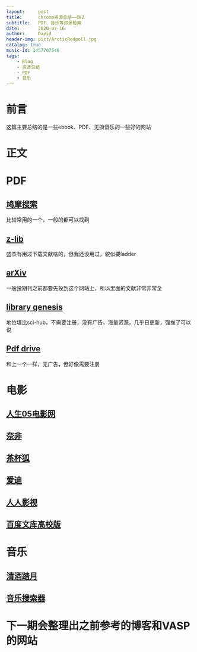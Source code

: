```yaml
---
layout:     post
title:      chrome资源总结——趴2
subtitle:   PDF、音乐等资源检索
date:       2020-07-16
author:     David
header-img: pict/ArcticRedpoll.jpg
catalog: true
music-id: 1457707546
tags:
    - Blog
    - 资源总结
    - PDF
    - 音乐
---
```

# 前言

这篇主要总结的是一些ebook、PDF、无损音乐的一些好的网站

# 正文

# PDF
## [鸠摩搜索](https://www.jiumodiary.com/)

比较常用的一个，一般的都可以找到

## [z-lib](https://z-lib.org/) 

盛杰有用过下载文献啥的，但我还没用过，貌似要ladder

## [arXiv](https://arxiv.org)

一般投期刊之前都要先投到这个网站上，所以里面的文献非常非常全

## [library genesis](https://librarygenesis.net/zh/)

地位堪比sci-hub，不需要注册，没有广告，海量资源，几乎日更新，强推了可以说

## [Pdf drive](https://www.pdfdrive.com/)

和上一个一样，无广告，但好像需要注册

# 电影


## [人生05电影网](http://www.rs05.com/###)

## [奈非](https://www.nfmovies.com/)


## [茶杯狐](https://www.cupfox.com/)


## [爱迪](https://www.edu-hb.com/)


## [人人影视](http://www.yyets.com/)

## [百度文库高校版](https://vpns.jlu.edu.cn/https/77726476706e69737468656265737421f5f3549d2e7e6a51770c9ce29b5a2e/)


# 音乐


## [清酒踏月](http://music.lkxin.cn/)


## [音乐搜索器](http://www.musictool.top/)


# 下一期会整理出之前参考的博客和VASP的网站